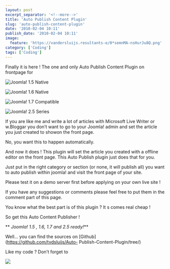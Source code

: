 ```yaml
---
layout: post
excerpt_separator: '<!--more-->'
title: 'Auto Publish Content Plugin'
slug: 'auto-publish-content-plugin'
date: '2010-02-04 10:11'
publish_date: '2010-02-04 10:11'
image:
  feature: 'https://vandersluijs.resultants-e/0*semnMA-nsHurJu8Q.png'
category: ['Coding']
tags: ['Coding']
---
```

Finally it is here ! The one and only Auto Publish Content Plugin on frontpage
for

![Joomla! 1.5 Native](https://vandersluijs.resultants-e/0*semnMA-nsHurJu8Q.png)

![Joomla! 1.6 Native](https://vandersluijs.resultants-e/0*6-dxXIkqlyjumCLC.png)

![Joomla! 1.7 Compatible](https://vandersluijs.resultants-e/0*Yc0adgOpR9z6d0K_.png)

![Joomla! 2.5 Series](https://vandersluijs.resultants-e/0*LHz4HXc7DouxYHop.png)

If you are like me and write a lot of articles with Microsoft Live Writer or
w.Bloggar you don’t want to go to your Joomla! admin and set the article you
just created to showon the front page.  
  
  
  
No, you want this to happen automatically.  
  
  
  
And now it does ! This plugin will set the article you created with a offline
editor on the front page. This Auto Publish plugin just does that for you.  
  
  
  
Just put in the right category or section (or none, it will publish all) you
want to auto publish within joomla! and visit the front page of your site.  
  
  
  
Please test it on a demo server first before applying on your own live site !  
  
  
  
If you have any suggestions or comments please feel free to put them in the
comment part of this page.  
  
  
  
You know what the best part is of this plugin ? It s comes real cheap !  
  
  
  
So get this Auto Content Publisher !  
  
  
  
 ** _Joomla! 1.5 , 1.6, 1.7 and 2.5 ready!_**  
  
Well… you can find the sources on [Github](https://github.com/tvdsluijs/Auto-
Publish-Content-Plugin/tree/)  
  
  
  
  
  
  
  
Like my code ? Don’t forget to

![](https://vandersluijs.resultants-e/0*-fnEhmH4hnxNYgDE.gif)

